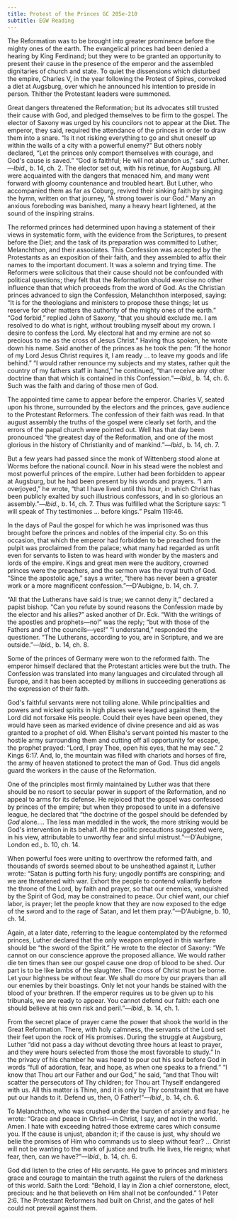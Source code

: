 ```yaml
---
title: Protest of the Princes GC 205e-210
subtitle: EGW Reading
---
```


The Reformation was to be brought into greater prominence before the mighty ones of the earth. The evangelical princes had been denied a hearing by King Ferdinand; but they were to be granted an opportunity to present their cause in the presence of the emperor and the assembled dignitaries of church and state. To quiet the dissensions which disturbed the empire, Charles V, in the year following the Protest of Spires, convoked a diet at Augsburg, over which he announced his intention to preside in person. Thither the Protestant leaders were summoned.

Great dangers threatened the Reformation; but its advocates still trusted their cause with God, and pledged themselves to be firm to the gospel. The elector of Saxony was urged by his councilors not to appear at the Diet. The emperor, they said, required the attendance of the princes in order to draw them into a snare. “Is it not risking everything to go and shut oneself up within the walls of a city with a powerful enemy?” But others nobly declared, “Let the princes only comport themselves with courage, and God's cause is saved.” “God is faithful; He will not abandon us,” said Luther.—_Ibid.,_ b. 14, ch. 2. The elector set out, with his retinue, for Augsburg. All were acquainted with the dangers that menaced him, and many went forward with gloomy countenance and troubled heart. But Luther, who accompanied them as far as Coburg, revived their sinking faith by singing the hymn, written on that journey, “A strong tower is our God.” Many an anxious foreboding was banished, many a heavy heart lightened, at the sound of the inspiring strains.

The reformed princes had determined upon having a statement of their views in systematic form, with the evidence from the Scriptures, to present before the Diet; and the task of its preparation was committed to Luther, Melanchthon, and their associates. This Confession was accepted by the Protestants as an exposition of their faith, and they assembled to affix their names to the important document. It was a solemn and trying time. The Reformers were solicitous that their cause should not be confounded with political questions; they felt that the Reformation should exercise no other influence than that which proceeds from the word of God. As the Christian princes advanced to sign the Confession, Melanchthon interposed, saying: “It is for the theologians and ministers to propose these things; let us reserve for other matters the authority of the mighty ones of the earth.” “God forbid,” replied John of Saxony, “that you should exclude me. I am resolved to do what is right, without troubling myself about my crown. I desire to confess the Lord. My electoral hat and my ermine are not so precious to me as the cross of Jesus Christ.” Having thus spoken, he wrote down his name. Said another of the princes as he took the pen: “If the honor of my Lord Jesus Christ requires it, I am ready ... to leave my goods and life behind.” “I would rather renounce my subjects and my states, rather quit the country of my fathers staff in hand,” he continued, “than receive any other doctrine than that which is contained in this Confession.”—_Ibid.,_ b. 14, ch. 6. Such was the faith and daring of those men of God.

The appointed time came to appear before the emperor. Charles V, seated upon his throne, surrounded by the electors and the princes, gave audience to the Protestant Reformers. The confession of their faith was read. In that august assembly the truths of the gospel were clearly set forth, and the errors of the papal church were pointed out. Well has that day been pronounced “the greatest day of the Reformation, and one of the most glorious in the history of Christianity and of mankind.”—_Ibid.,_ b. 14, ch. 7.

But a few years had passed since the monk of Wittenberg stood alone at Worms before the national council. Now in his stead were the noblest and most powerful princes of the empire. Luther had been forbidden to appear at Augsburg, but he had been present by his words and prayers. “I am overjoyed,” he wrote, “that I have lived until this hour, in which Christ has been publicly exalted by such illustrious confessors, and in so glorious an assembly.”—_Ibid.,_ b. 14, ch. 7. Thus was fulfilled what the Scripture says: “I will speak of Thy testimonies ... before kings.” Psalm 119:46.

In the days of Paul the gospel for which he was imprisoned was thus brought before the princes and nobles of the imperial city. So on this occasion, that which the emperor had forbidden to be preached from the pulpit was proclaimed from the palace; what many had regarded as unfit even for servants to listen to was heard with wonder by the masters and lords of the empire. Kings and great men were the auditory, crowned princes were the preachers, and the sermon was the royal truth of God. “Since the apostolic age,” says a writer, “there has never been a greater work or a more magnificent confession.”—D'Aubigne, b. 14, ch. 7.

“All that the Lutherans have said is true; we cannot deny it,” declared a papist bishop. “Can you refute by sound reasons the Confession made by the elector and his allies?” asked another of Dr. Eck. “With the writings of the apostles and prophets—no!” was the reply; “but with those of the Fathers and of the councils—yes!” “I understand,” responded the questioner. “The Lutherans, according to you, are in Scripture, and we are outside.”—_Ibid.,_ b. 14, ch. 8.

Some of the princes of Germany were won to the reformed faith. The emperor himself declared that the Protestant articles were but the truth. The Confession was translated into many languages and circulated through all Europe, and it has been accepted by millions in succeeding generations as the expression of their faith.

God's faithful servants were not toiling alone. While principalities and powers and wicked spirits in high places were leagued against them, the Lord did not forsake His people. Could their eyes have been opened, they would have seen as marked evidence of divine presence and aid as was granted to a prophet of old. When Elisha's servant pointed his master to the hostile army surrounding them and cutting off all opportunity for escape, the prophet prayed: “Lord, I pray Thee, open his eyes, that he may see.” 2 Kings 6:17. And, lo, the mountain was filled with chariots and horses of fire, the army of heaven stationed to protect the man of God. Thus did angels guard the workers in the cause of the Reformation.

One of the principles most firmly maintained by Luther was that there should be no resort to secular power in support of the Reformation, and no appeal to arms for its defense. He rejoiced that the gospel was confessed by princes of the empire; but when they proposed to unite in a defensive league, he declared that “the doctrine of the gospel should be defended by _God_ alone.... The less man meddled in the work, the more striking would be God's intervention in its behalf. All the politic precautions suggested were, in his view, attributable to unworthy fear and sinful mistrust.”—D'Aubigne, London ed., b. 10, ch. 14.

When powerful foes were uniting to overthrow the reformed faith, and thousands of swords seemed about to be unsheathed against it, Luther wrote: “Satan is putting forth his fury; ungodly pontiffs are conspiring; and we are threatened with war. Exhort the people to contend valiantly before the throne of the Lord, by faith and prayer, so that our enemies, vanquished by the Spirit of God, may be constrained to peace. Our chief want, our chief labor, is prayer; let the people know that they are now exposed to the edge of the sword and to the rage of Satan, and let them pray.”—D'Aubigne, b. 10, ch. 14.

Again, at a later date, referring to the league contemplated by the reformed princes, Luther declared that the only weapon employed in this warfare should be “the sword of the Spirit.” He wrote to the elector of Saxony: “We cannot on our conscience approve the proposed alliance. We would rather die ten times than see our gospel cause one drop of blood to be shed. Our part is to be like lambs of the slaughter. The cross of Christ must be borne. Let your highness be without fear. We shall do more by our prayers than all our enemies by their boastings. Only let not your hands be stained with the blood of your brethren. If the emperor requires us to be given up to his tribunals, we are ready to appear. You cannot defend our faith: each one should believe at his own risk and peril.”—_Ibid.,_ b. 14, ch. 1.

From the secret place of prayer came the power that shook the world in the Great Reformation. There, with holy calmness, the servants of the Lord set their feet upon the rock of His promises. During the struggle at Augsburg, Luther “did not pass a day without devoting three hours at least to prayer, and they were hours selected from those the most favorable to study.” In the privacy of his chamber he was heard to pour out his soul before God in words “full of adoration, fear, and hope, as when one speaks to a friend.” “I know that Thou art our Father and our God,” he said, “and that Thou wilt scatter the persecutors of Thy children; for Thou art Thyself endangered with us. All this matter is Thine, and it is only by Thy constraint that we have put our hands to it. Defend us, then, O Father!”—_Ibid.,_ b. 14, ch. 6.

To Melanchthon, who was crushed under the burden of anxiety and fear, he wrote: “Grace and peace in Christ—in Christ, I say, and not in the world. Amen. I hate with exceeding hatred those extreme cares which consume you. If the cause is unjust, abandon it; if the cause is just, why should we belie the promises of Him who commands us to sleep without fear? ... Christ will not be wanting to the work of justice and truth. He lives, He reigns; what fear, then, can we have?”—_Ibid.,_ b. 14, ch. 6.

God did listen to the cries of His servants. He gave to princes and ministers grace and courage to maintain the truth against the rulers of the darkness of this world. Saith the Lord: “Behold, I lay in Zion a chief cornerstone, elect, precious: and he that believeth on Him shall not be confounded.” 1 Peter 2:6. The Protestant Reformers had built on Christ, and the gates of hell could not prevail against them.